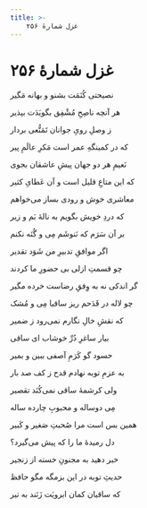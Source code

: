 ```yaml
---
title: >-
    غزل شمارهٔ ۲۵۶
---
```

# غزل شمارهٔ ۲۵۶

<div class="b" id="bn1"><div class="m1"><p>نصیحتی کُنَمَت بشنو و بهانه مَگیر</p></div>
<div class="m2"><p>هر آنچه ناصِحِ مُشْفِق بگویَدَت بپذیر</p></div></div>
<div class="b" id="bn2"><div class="m1"><p>ز وصلِ رویِ جوانان تَمَتُّعی بردار</p></div>
<div class="m2"><p>که در کمینگهِ عمر است مَکرِ عالَمِ پیر</p></div></div>
<div class="b" id="bn3"><div class="m1"><p>نَعیمِ هر دو جهان پیشِ عاشقان بجوی</p></div>
<div class="m2"><p>که این متاعِ قلیل است و آن عَطایِ کثیر</p></div></div>
<div class="b" id="bn4"><div class="m1"><p>معاشری خوش و رودی بساز می‌خواهم</p></div>
<div class="m2"><p>که دردِ خویش بگویم به نالهٔ بَم و زیر</p></div></div>
<div class="b" id="bn5"><div class="m1"><p>بر آن سَرَم که نَنوشَم مِی و گُنَه نکنم</p></div>
<div class="m2"><p>اگر موافقِ تدبیرِ من شَوَد تقدیر</p></div></div>
<div class="b" id="bn6"><div class="m1"><p>چو قسمتِ ازلی بی حضورِ ما کردند</p></div>
<div class="m2"><p>گر اندکی نه به وِفقِ رضاست خرده مگیر</p></div></div>
<div class="b" id="bn7"><div class="m1"><p>چو لاله در قَدَحم ریز ساقیا مِی و مُشک</p></div>
<div class="m2"><p>که نقشِ خالِ نگارم نمی‌رود ز ضمیر</p></div></div>
<div class="b" id="bn8"><div class="m1"><p>بیار ساغرِ دُرِّ خوشاب ای ساقی</p></div>
<div class="m2"><p>حسود گو کَرَمِ آصفی ببین و بمیر</p></div></div>
<div class="b" id="bn9"><div class="m1"><p>به عزمِ توبه نهادم قدح ز کف صد بار</p></div>
<div class="m2"><p>ولی کرشمهٔ ساقی نمی‌کُنَد تقصیر</p></div></div>
<div class="b" id="bn10"><div class="m1"><p>مِی دوساله و محبوبِ چارده ساله</p></div>
<div class="m2"><p>همین بس است مرا صُحبتِ صَغیر و کَبیر</p></div></div>
<div class="b" id="bn11"><div class="m1"><p>دل رمیدهٔ ما را که پیش می‌گیرد؟</p></div>
<div class="m2"><p>خبر دهید به مجنونِ خسته از زنجیر</p></div></div>
<div class="b" id="bn12"><div class="m1"><p>حدیثِ توبه در این بزمگه مگو حافظ</p></div>
<div class="m2"><p>که ساقیان کمان ابرویَت زَنَند به تیر</p></div></div>